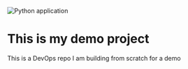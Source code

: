 ![Python application](https://github.com/noahgift/devopsdemoapril13/workflows/Python%20application/badge.svg)

# This is my demo project
This is a DevOps repo I am building from scratch for a demo
